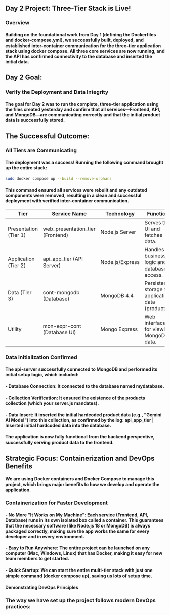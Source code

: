 ## Day 2 Project: Three-Tier Stack is Live!

### Overview

#### Building on the foundational work from Day 1 (defining the Dockerfiles and docker-compose.yml), we successfully built, deployed, and established inter-container communication for the three-tier application stack using docker compose. All three core services are now running, and the API has confirmed connectivity to the database and inserted the initial data.

## Day 2 Goal:

### Verify the Deployment and Data Integrity

#### The goal for Day 2 was to run the complete, three-tier application using the files created yesterday and confirm that all services—Frontend, API, and MongoDB—are communicating correctly and that the initial product data is successfully stored.


## The Successful Outcome:

### All Tiers are Communicating

#### The deployment was a success! Running the following command brought up the entire stack: 
``` bash
sudo docker compose up --build --remove-orphans
```
#### This command ensured all services were rebuilt and any outdated components were removed, resulting in a clean and successful deployment with verified inter-container communication.





| Tier | Service Name | Technology | Function | Access Point |
|----------|----------|----------|----------|----------|
| Presentation (Tier 1) | web_presentation_tier (Frontend) | Node.js Server | Serves the UI and fetches data. |(http://localhost:8000) |
| Application (Tier 2) | api_app_tier (API Server) | Node.js/Express | Handles business logic and database access. |(http://localhost:8080) |
| Data (Tier 3) | cont-mongodb (Database) | MongoDB 4.4 | Persistent storage for application data (products). | N/A (Internal) |
| Utility | mon-expr-cont (Database UI) | Mongo Express | Web interface for viewing MongoDB data. | http://localhost:8081 (Use admin:pass) |



### Data Initialization Confirmed

#### The api-server successfully connected to MongoDB and performed its initial setup logic, which included:

#### - Database Connection: It connected to the database named mydatabase.

#### - Collection Verification: It ensured the existence of the products collection (which your server.js mandates).

#### - Data Insert: It inserted the initial hardcoded product data (e.g., "Gemini AI Model") into this collection, as confirmed by the log: api_app_tier | Inserted initial hardcoded data into the database.

#### The application is now fully functional from the backend perspective, successfully serving product data to the frontend.




## Strategic Focus: Containerization and DevOps Benefits

#### We are using Docker containers and Docker Compose to manage this project, which brings major benefits to how we develop and operate the application.

### Containerization for Faster Development

#### - No More "It Works on My Machine": Each service (Frontend, API, Database) runs in its own isolated box called a container. This guarantees that the necessary software (like Node.js 18 or MongoDB) is always packaged correctly, making sure the app works the same for every developer and in every environment.

#### - Easy to Run Anywhere: The entire project can be launched on any computer (Mac, Windows, Linux) that has Docker, making it easy for new team members to get started.

#### - Quick Startup: We can start the entire multi-tier stack with just one simple command (docker compose up), saving us lots of setup time.



#### Demonstrating DevOps Principles

### The way we have set up the project follows modern DevOps practices:

##









































